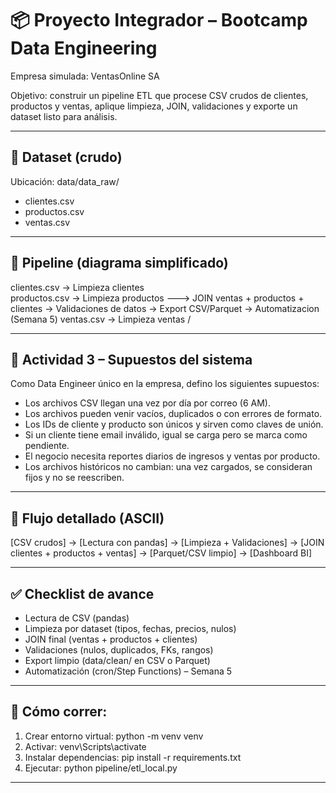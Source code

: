 
# 📦 Proyecto Integrador – Bootcamp Data Engineering

Empresa simulada: VentasOnline SA

Objetivo: construir un pipeline ETL que procese CSV crudos de clientes, productos y ventas, aplique limpieza, JOIN, validaciones y exporte un dataset listo para análisis.

---

## 📂 Dataset (crudo)

Ubicación: data/data_raw/

* clientes.csv
* productos.csv
* ventas.csv

---

## 🔄 Pipeline (diagrama simplificado)

clientes.csv  → Limpieza clientes  \
productos.csv → Limpieza productos  ---> JOIN ventas + productos + clientes → Validaciones de datos → Export CSV/Parquet → Automatizacion (Semana 5)
ventas.csv    → Limpieza ventas   /

---

## 🔹 Actividad 3 – Supuestos del sistema

Como Data Engineer único en la empresa, defino los siguientes supuestos:

* Los archivos CSV llegan una vez por día por correo (6 AM).
* Los archivos pueden venir vacíos, duplicados o con errores de formato.
* Los IDs de cliente y producto son únicos y sirven como claves de unión.
* Si un cliente tiene email inválido, igual se carga pero se marca como pendiente.
* El negocio necesita reportes diarios de ingresos y ventas por producto.
* Los archivos históricos no cambian: una vez cargados, se consideran fijos y no se reescriben.

---

## 📸 Flujo detallado (ASCII)

[CSV crudos] → [Lectura con pandas] → [Limpieza + Validaciones] → [JOIN clientes + productos + ventas] → [Parquet/CSV limpio] → [Dashboard BI]

---

## ✅ Checklist de avance

* Lectura de CSV (pandas)
* Limpieza por dataset (tipos, fechas, precios, nulos)
* JOIN final (ventas + productos + clientes)
* Validaciones (nulos, duplicados, FKs, rangos)
* Export limpio (data/clean/ en CSV o Parquet)
* Automatización (cron/Step Functions) – Semana 5

---

## 🚀 Cómo correr:

1. Crear entorno virtual: python -m venv venv
2. Activar: venv\Scripts\activate
3. Instalar dependencias: pip install -r requirements.txt
4. Ejecutar: python pipeline/etl_local.py

---

